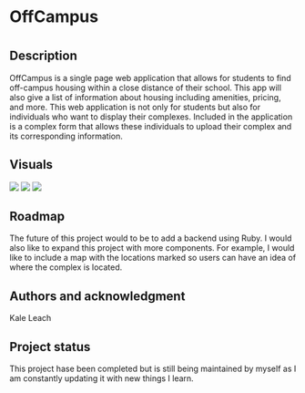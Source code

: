 <h1>OffCampus<h1>

<h2>Description</h2>
OffCampus is a single page web application that allows for students to find off-campus housing within a close distance of their school. This app will also give a list of information about housing including amenities, pricing, and more. This web application is not only for students but also for individuals who want to display their complexes. Included in the application is a complex form that allows these individuals to upload their complex and its corresponding information. 


<h2>Visuals</h2>
<img src ="https://user-images.githubusercontent.com/95396231/167528031-3be47724-310f-4b61-91f1-5f47bb0e8bb2.gif"/>
<img src ="https://user-images.githubusercontent.com/95396231/167531730-c7ad5583-a862-4ae9-98f2-3a143da6f30e.gif"/>
<img src ="https://user-images.githubusercontent.com/95396231/167531027-7858ab5d-dd37-4b4e-b657-b5c6ebeb0dd8.gif"/>



<h2>Roadmap</h2>
The future of this project would to be to add a backend using Ruby. 
I would also like to expand this project with more components. For example, I would like to include a map with the locations marked so users can have an idea of where the complex is located.

<h2>Authors and acknowledgment</h2>
Kale Leach


<h2>Project status</h2>
This project hase been completed but is still being maintained by myself as I am constantly updating it with new things I learn.
